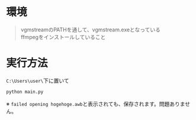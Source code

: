 # 環境
> vgmstreamのPATHを通して、vgmstream.exeとなっている <br>
> ffmpegをインストールしていること <br>

# 実行方法
`C:\Users\user\`下に置いて
```bash
python main.py
```
※ `failed opening hogehoge.awb`と表示されても、保存されます。問題ありません。
